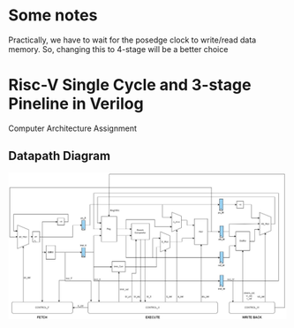 # Some notes
Practically, we have to wait for the posedge clock to write/read data memory. So, changing this to 4-stage will be a better choice

# Risc-V Single Cycle and 3-stage Pineline in Verilog
Computer Architecture Assignment

## Datapath Diagram
![pipeline 3-stage](diagram.jpg)
